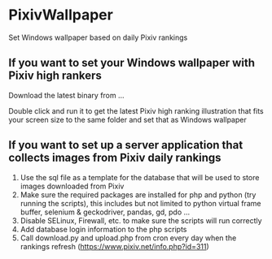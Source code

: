 # PixivWallpaper
Set Windows wallpaper based on daily Pixiv rankings

## If you want to set your Windows wallpaper with Pixiv high rankers

Download the latest binary from ...

Double click and run it to get the latest Pixiv high ranking illustration that fits your screen size to the same folder and set that as Windows wallpaper

## If you want to set up a server application that collects images from Pixiv daily rankings

1. Use the sql file as a template for the database that will be used to store images downloaded from Pixiv
2. Make sure the required packages are installed for php and python (try running the scripts), this includes but not limited to python virtual frame buffer, selenium & geckodriver, pandas, gd, pdo ...
3. Disable SELinux, Firewall, etc. to make sure the scripts will run correctly
4. Add database login information to the php scripts
5. Call download.py and upload.php from cron every day when the rankings refresh (https://www.pixiv.net/info.php?id=311)

